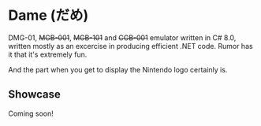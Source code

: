# Dame (だめ)
DMG-01, ~~MGB-001~~, ~~MGB-101~~ and ~~CGB-001~~ emulator written in C# 8.0, written mostly as an excercise in producing efficient .NET code. Rumor has it that it's extremely fun.

And the part when you get to display the Nintendo logo certainly is.

## Showcase

Coming soon!
